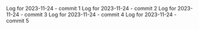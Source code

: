 Log for 2023-11-24 - commit 1
Log for 2023-11-24 - commit 2
Log for 2023-11-24 - commit 3
Log for 2023-11-24 - commit 4
Log for 2023-11-24 - commit 5
